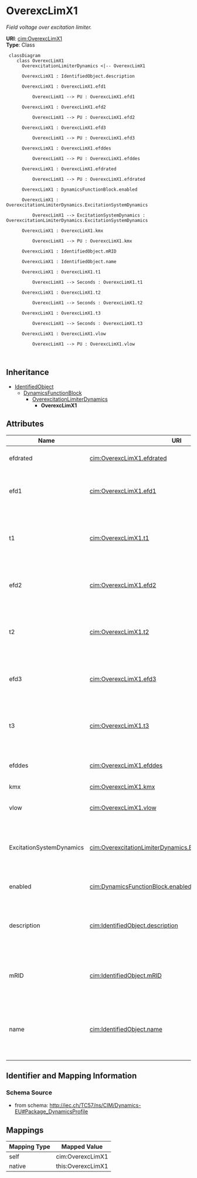 # OverexcLimX1


_Field voltage over excitation limiter._





**URI**: [cim:OverexcLimX1](http://iec.ch/TC57/CIM100#OverexcLimX1)<br />
**Type**: Class




```mermaid
 classDiagram
    class OverexcLimX1
      OverexcitationLimiterDynamics <|-- OverexcLimX1
      
      OverexcLimX1 : IdentifiedObject.description
        
      OverexcLimX1 : OverexcLimX1.efd1
        
          OverexcLimX1 --> PU : OverexcLimX1.efd1
        
      OverexcLimX1 : OverexcLimX1.efd2
        
          OverexcLimX1 --> PU : OverexcLimX1.efd2
        
      OverexcLimX1 : OverexcLimX1.efd3
        
          OverexcLimX1 --> PU : OverexcLimX1.efd3
        
      OverexcLimX1 : OverexcLimX1.efddes
        
          OverexcLimX1 --> PU : OverexcLimX1.efddes
        
      OverexcLimX1 : OverexcLimX1.efdrated
        
          OverexcLimX1 --> PU : OverexcLimX1.efdrated
        
      OverexcLimX1 : DynamicsFunctionBlock.enabled
        
      OverexcLimX1 : OverexcitationLimiterDynamics.ExcitationSystemDynamics
        
          OverexcLimX1 --> ExcitationSystemDynamics : OverexcitationLimiterDynamics.ExcitationSystemDynamics
        
      OverexcLimX1 : OverexcLimX1.kmx
        
          OverexcLimX1 --> PU : OverexcLimX1.kmx
        
      OverexcLimX1 : IdentifiedObject.mRID
        
      OverexcLimX1 : IdentifiedObject.name
        
      OverexcLimX1 : OverexcLimX1.t1
        
          OverexcLimX1 --> Seconds : OverexcLimX1.t1
        
      OverexcLimX1 : OverexcLimX1.t2
        
          OverexcLimX1 --> Seconds : OverexcLimX1.t2
        
      OverexcLimX1 : OverexcLimX1.t3
        
          OverexcLimX1 --> Seconds : OverexcLimX1.t3
        
      OverexcLimX1 : OverexcLimX1.vlow
        
          OverexcLimX1 --> PU : OverexcLimX1.vlow
        
      
```





## Inheritance
* [IdentifiedObject](IdentifiedObject.md)
    * [DynamicsFunctionBlock](DynamicsFunctionBlock.md)
        * [OverexcitationLimiterDynamics](OverexcitationLimiterDynamics.md)
            * **OverexcLimX1**



## Attributes


| Name | URI | Cardinality and Range | Description | Inheritance |
| ---  | --- | --- | --- | --- |
| efdrated | [cim:OverexcLimX1.efdrated](http://iec.ch/TC57/CIM100#OverexcLimX1.efdrated) | 1..1 <br />  [PU](PU.md)  | Rated field voltage (<i>EFD</i><i><sub>RATED</sub></i>) | direct |
| efd1 | [cim:OverexcLimX1.efd1](http://iec.ch/TC57/CIM100#OverexcLimX1.efd1) | 1..1 <br />  [PU](PU.md)  | Low voltage point on the inverse time characteristic (<i>EFD</i><i><sub>1</su... | direct |
| t1 | [cim:OverexcLimX1.t1](http://iec.ch/TC57/CIM100#OverexcLimX1.t1) | 1..1 <br />  [Seconds](Seconds.md)  | Time to trip the exciter at the low voltage point on the inverse time charact... | direct |
| efd2 | [cim:OverexcLimX1.efd2](http://iec.ch/TC57/CIM100#OverexcLimX1.efd2) | 1..1 <br />  [PU](PU.md)  | Mid voltage point on the inverse time characteristic (<i>EFD</i><i><sub>2</su... | direct |
| t2 | [cim:OverexcLimX1.t2](http://iec.ch/TC57/CIM100#OverexcLimX1.t2) | 1..1 <br />  [Seconds](Seconds.md)  | Time to trip the exciter at the mid voltage point on the inverse time charact... | direct |
| efd3 | [cim:OverexcLimX1.efd3](http://iec.ch/TC57/CIM100#OverexcLimX1.efd3) | 1..1 <br />  [PU](PU.md)  | High voltage point on the inverse time characteristic (<i>EFD</i><i><sub>3</s... | direct |
| t3 | [cim:OverexcLimX1.t3](http://iec.ch/TC57/CIM100#OverexcLimX1.t3) | 1..1 <br />  [Seconds](Seconds.md)  | Time to trip the exciter at the high voltage point on the inverse time charac... | direct |
| efddes | [cim:OverexcLimX1.efddes](http://iec.ch/TC57/CIM100#OverexcLimX1.efddes) | 1..1 <br />  [PU](PU.md)  | Desired field voltage (<i>EFD</i><i><sub>DES</sub></i>) | direct |
| kmx | [cim:OverexcLimX1.kmx](http://iec.ch/TC57/CIM100#OverexcLimX1.kmx) | 1..1 <br />  [PU](PU.md)  | Gain (<i>K</i><i><sub>MX</sub></i>) | direct |
| vlow | [cim:OverexcLimX1.vlow](http://iec.ch/TC57/CIM100#OverexcLimX1.vlow) | 1..1 <br />  [PU](PU.md)  | Low voltage limit (<i>V</i><i><sub>LOW</sub></i>) (&gt; 0) | direct |
| ExcitationSystemDynamics | [cim:OverexcitationLimiterDynamics.ExcitationSystemDynamics](http://iec.ch/TC57/CIM100#OverexcitationLimiterDynamics.ExcitationSystemDynamics) | 1..1 <br />  [ExcitationSystemDynamics](ExcitationSystemDynamics.md)  | Excitation system model with which this overexcitation limiter model is assoc... | [OverexcitationLimiterDynamics](OverexcitationLimiterDynamics.md) |
| enabled | [cim:DynamicsFunctionBlock.enabled](http://iec.ch/TC57/CIM100#DynamicsFunctionBlock.enabled) | 1..1 <br />  boolean  | Function block used indicator | [DynamicsFunctionBlock](DynamicsFunctionBlock.md) |
| description | [cim:IdentifiedObject.description](http://iec.ch/TC57/CIM100#IdentifiedObject.description) | 0..1 <br />  string  | The description is a free human readable text describing or naming the object | [IdentifiedObject](IdentifiedObject.md) |
| mRID | [cim:IdentifiedObject.mRID](http://iec.ch/TC57/CIM100#IdentifiedObject.mRID) | 1..1 <br />  string  | Master resource identifier issued by a model authority | [IdentifiedObject](IdentifiedObject.md) |
| name | [cim:IdentifiedObject.name](http://iec.ch/TC57/CIM100#IdentifiedObject.name) | 0..1 <br />  string  | The name is any free human readable and possibly non unique text naming the o... | [IdentifiedObject](IdentifiedObject.md) |









## Identifier and Mapping Information







### Schema Source


* from schema: http://iec.ch/TC57/ns/CIM/Dynamics-EU#Package_DynamicsProfile





## Mappings

| Mapping Type | Mapped Value |
| ---  | ---  |
| self | cim:OverexcLimX1 |
| native | this:OverexcLimX1 |




